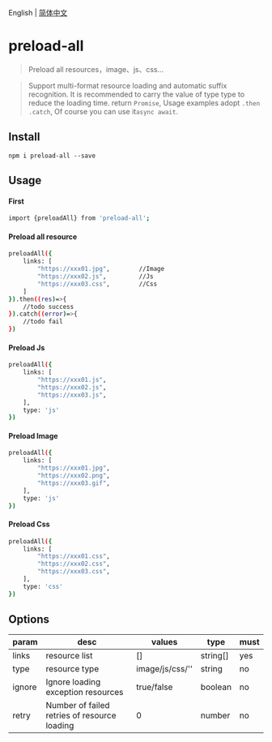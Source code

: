 <!--
 * @Autor: xkh
 * @Date: 2020-07-27 18:55:19
 * @LastEditors: xkh
 * @LastEditTime: 2020-07-27 19:11:27
-->

English | [简体中文](./README_zh.md)

# preload-all

> Preload all resources，image、js、css...

> Support multi-format resource loading and automatic suffix recognition. It is recommended to carry the value of type type to reduce the loading time.
> return `Promise`, Usage examples adopt `.then .catch`, Of course you can use it`async await`.

## Install

```
npm i preload-all --save
```

## Usage

#### First

```bash
import {preloadAll} from 'preload-all';
```

#### Preload all resource

```bash
preloadAll({
    links: [
        "https://xxx01.jpg",        //Image
        "https://xxx02.js",         //Js
        "https://xxx03.css",        //Css
    ]
}).then((res)=>{
    //todo success
}).catch((error)=>{
    //todo fail
})
```

#### Preload Js

```bash
preloadAll({
    links: [
        "https://xxx01.js",
        "https://xxx02.js",
        "https://xxx03.js",
    ],
    type: 'js'
})
```

#### Preload Image

```bash
preloadAll({
    links: [
        "https://xxx01.jpg",
        "https://xxx02.png",
        "https://xxx03.gif",
    ],
    type: 'js'
})
```

#### Preload Css

```bash
preloadAll({
    links: [
        "https://xxx01.css",
        "https://xxx02.css",
        "https://xxx03.css",
    ],
    type: 'css'
})
```

## Options

| param  | desc                                         | values          | type     | must |
| ------ | -------------------------------------------- | --------------- | -------- | ---- |
| links  | resource list                                | []              | string[] | yes  |
| type   | resource type                                | image/js/css/'' | string   | no   |
| ignore | Ignore loading exception resources           | true/false      | boolean  | no   |
| retry  | Number of failed retries of resource loading | 0               | number   | no   |
